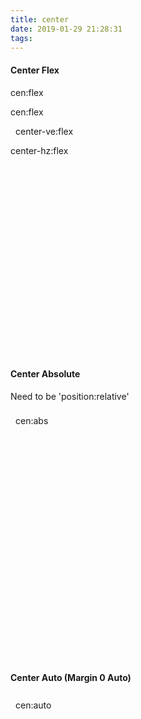 ```yaml
---
title: center
date: 2019-01-29 21:28:31
tags:
---
```


<div class="content">
  <h4>Center Flex</h4>
  <p class="ta:right hey">cen:flex</p>
  <div class="block cen:flex text" style="min-height: 400px">
    <div class="square big mar cen:flex">
      <p class="hey">cen:flex</p>
    </div>
    <div class="square big mar cen-ve:flex">
      <p style="padding-left:8px">center-ve:flex</p>
    </div>
    <div class="square big mar cen-hz:flex">
      <p>center-hz:flex</p>
    </div>
  </div>
  <h4>Center Absolute</h4>
  <p class="ta:right">Need to be 'position:relative'</p>
  <div class="block text" style="min-height: 400px; position:relative">
    <div class="square big cen:abs">
      <p class="hey" style="padding:8px">cen:abs</p>
    </div>
  </div>
  <h4>Center Auto (Margin 0 Auto)</h4>
  <div class="block text">
    <div class="square big cen:auto">
      <p class="hey" style="padding:8px">cen:auto</p>
    </div>
  </div>
</div>